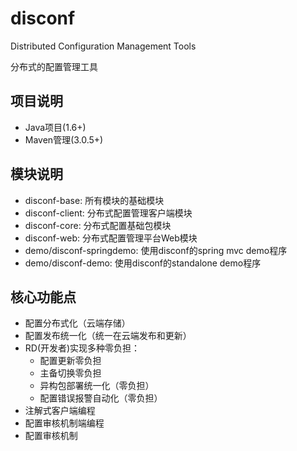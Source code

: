 disconf
=======

Distributed Configuration Management Tools 

分布式的配置管理工具

## 项目说明 ##

- Java项目(1.6+)
- Maven管理(3.0.5+)

## 模块说明 ##

- disconf-base: 所有模块的基础模块
- disconf-client: 分布式配置管理客户端模块
- disconf-core: 分布式配置基础包模块
- disconf-web: 分布式配置管理平台Web模块
- demo/disconf-springdemo: 使用disconf的spring mvc demo程序
- demo/disconf-demo: 使用disconf的standalone demo程序

## 核心功能点 ##

- 配置分布式化（云端存储）
- 配置发布统一化（统一在云端发布和更新）
- RD(开发者)实现多种零负担：
    - 配置更新零负担
    - 主备切换零负担
    - 异构包部署统一化（零负担）
    - 配置错误报警自动化（零负担）
- 注解式客户端编程
- 配置审核机制端编程
- 配置审核机制


